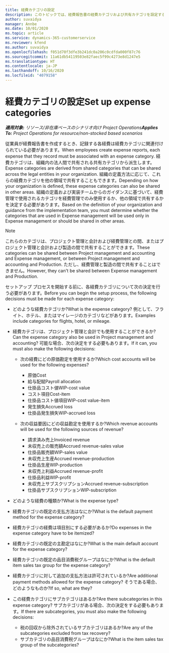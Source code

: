 ```yaml
---
title: 経費カテゴリの設定
description: このトピックでは、経費報告書の経費カテゴリおよび共有カテゴリを設定する方法について説明します。
author: suvaidya
manager: Annbe
ms.date: 10/01/2020
ms.topic: article
ms.service: dynamics-365-customerservice
ms.reviewer: kfend
ms.author: suvaidya
ms.openlocfilehash: f051d70f3dfe3b241dc0a206c0cdfda000f87c76
ms.sourcegitcommit: 11a61db54119503e82faec5f99c4273e8d1247e5
ms.translationtype: HT
ms.contentlocale: ja-JP
ms.lasthandoff: 10/16/2020
ms.locfileid: "4079158"
---
```

# <a name="set-up-expense-categories"></a><span data-ttu-id="166d0-103">経費カテゴリの設定</span><span class="sxs-lookup"><span data-stu-id="166d0-103">Set up expense categories</span></span>

<span data-ttu-id="166d0-104">_**適用対象:** リソース/非在庫ベースのシナリオ向け Project Operations_</span><span class="sxs-lookup"><span data-stu-id="166d0-104">_**Applies To:** Project Operations for resource/non-stocked based scenarios_</span></span>

<span data-ttu-id="166d0-105">従業員が経費報告書を作成するとき、記録する各経費は経費カテゴリに関連付けられている必要があります。</span><span class="sxs-lookup"><span data-stu-id="166d0-105">When employees create expense reports, each expense that they record must be associated with an expense category.</span></span> <span data-ttu-id="166d0-106">経費カテゴリは、組織内の法人間で共有される共有カテゴリから派生します。</span><span class="sxs-lookup"><span data-stu-id="166d0-106">Expense categories are derived from shared categories that can be shared across the legal entities in your organization.</span></span> <span data-ttu-id="166d0-107">組織の定義方法に応じて、これらの経費カテゴリを他の領域で共有することもできます。</span><span class="sxs-lookup"><span data-stu-id="166d0-107">Depending on how your organization is defined, these expense categories can also be shared in other areas.</span></span> <span data-ttu-id="166d0-108">組織の定義および実装チームからのガイダンスに基づいて、経費管理で使用されるカテゴリを経費管理でのみ使用するか、他の領域で共有するかを決定する必要があります。</span><span class="sxs-lookup"><span data-stu-id="166d0-108">Based on the definition of your organization and guidance from the implementation team, you must determine whether the categories that are used in Expense management will be used only in Expense management or should be shared in other areas.</span></span>

> [!NOTE]
> <span data-ttu-id="166d0-109">これらのカテゴリは、プロジェクト管理と会計および経費管理との間、またはプロジェクト管理と会計および製造の間で共有することができます。</span><span class="sxs-lookup"><span data-stu-id="166d0-109">These categories can be shared between Project management and accounting and Expense management, or between Project management and accounting and Production.</span></span> <span data-ttu-id="166d0-110">ただし、経費管理と製造の間で共有することはできません。</span><span class="sxs-lookup"><span data-stu-id="166d0-110">However, they can't be shared between Expense management and Production.</span></span>

<span data-ttu-id="166d0-111">セットアップ プロセスを開始する前に、各経費カテゴリについて次の決定を行う必要があります。</span><span class="sxs-lookup"><span data-stu-id="166d0-111">Before you can begin the setup process, the following decisions must be made for each expense category:</span></span>

- <span data-ttu-id="166d0-112">どのような経費カテゴリか?</span><span class="sxs-lookup"><span data-stu-id="166d0-112">What is the expense category?</span></span> <span data-ttu-id="166d0-113">例として、フライト、ホテル、またはマイレージのカテゴリなどがあります。</span><span class="sxs-lookup"><span data-stu-id="166d0-113">Examples include categories for flights, hotel, or mileage.</span></span>
- <span data-ttu-id="166d0-114">経費カテゴリは、プロジェクト管理と会計でも使用することができるか?</span><span class="sxs-lookup"><span data-stu-id="166d0-114">Can the expense category also be used in Project management and accounting?</span></span> <span data-ttu-id="166d0-115">可能な場合、次の決定をする必要もあります。</span><span class="sxs-lookup"><span data-stu-id="166d0-115">If it can, you must also make the following decisions:</span></span>

    - <span data-ttu-id="166d0-116">次の経費にどの原価勘定を使用するか?</span><span class="sxs-lookup"><span data-stu-id="166d0-116">Which cost accounts will be used for the following expenses?</span></span>

        - <span data-ttu-id="166d0-117">原価</span><span class="sxs-lookup"><span data-stu-id="166d0-117">Cost</span></span>
        - <span data-ttu-id="166d0-118">給与配賦</span><span class="sxs-lookup"><span data-stu-id="166d0-118">Payroll allocation</span></span>
        - <span data-ttu-id="166d0-119">仕掛品コスト値</span><span class="sxs-lookup"><span data-stu-id="166d0-119">WIP-cost value</span></span>
        - <span data-ttu-id="166d0-120">コスト項目</span><span class="sxs-lookup"><span data-stu-id="166d0-120">Cost-item</span></span>
        - <span data-ttu-id="166d0-121">仕掛品コスト値項目</span><span class="sxs-lookup"><span data-stu-id="166d0-121">WIP-cost value-item</span></span>
        - <span data-ttu-id="166d0-122">発生損失</span><span class="sxs-lookup"><span data-stu-id="166d0-122">Accrued loss</span></span>
        - <span data-ttu-id="166d0-123">仕掛品発生損失</span><span class="sxs-lookup"><span data-stu-id="166d0-123">WIP-accrued loss</span></span>

    - <span data-ttu-id="166d0-124">次の収益要因にどの収益勘定を使用するか?</span><span class="sxs-lookup"><span data-stu-id="166d0-124">Which revenue accounts will be used for the following sources of revenue?</span></span>

        - <span data-ttu-id="166d0-125">請求済み売上</span><span class="sxs-lookup"><span data-stu-id="166d0-125">Invoiced revenue</span></span>
        - <span data-ttu-id="166d0-126">未収売上の販売額</span><span class="sxs-lookup"><span data-stu-id="166d0-126">Accrued revenue-sales value</span></span>
        - <span data-ttu-id="166d0-127">仕掛品販売額</span><span class="sxs-lookup"><span data-stu-id="166d0-127">WIP-sales value</span></span>
        - <span data-ttu-id="166d0-128">未収売上生産</span><span class="sxs-lookup"><span data-stu-id="166d0-128">Accrued revenue-production</span></span>
        - <span data-ttu-id="166d0-129">仕掛品生産</span><span class="sxs-lookup"><span data-stu-id="166d0-129">WIP-production</span></span>
        - <span data-ttu-id="166d0-130">未収売上利益</span><span class="sxs-lookup"><span data-stu-id="166d0-130">Accrued revenue-profit</span></span>
        - <span data-ttu-id="166d0-131">仕掛品利益</span><span class="sxs-lookup"><span data-stu-id="166d0-131">WIP-profit</span></span>
        - <span data-ttu-id="166d0-132">未収売上サブスクリプション</span><span class="sxs-lookup"><span data-stu-id="166d0-132">Accrued revenue-subscription</span></span>
        - <span data-ttu-id="166d0-133">仕掛品サブスクリプション</span><span class="sxs-lookup"><span data-stu-id="166d0-133">WIP-subscription</span></span>

- <span data-ttu-id="166d0-134">どのような経費の種類か?</span><span class="sxs-lookup"><span data-stu-id="166d0-134">What is the expense type?</span></span>
- <span data-ttu-id="166d0-135">経費カテゴリの既定の支払方法はなにか?</span><span class="sxs-lookup"><span data-stu-id="166d0-135">What is the default payment method for the expense category?</span></span>
- <span data-ttu-id="166d0-136">経費カテゴリの経費は項目別にする必要があるか?</span><span class="sxs-lookup"><span data-stu-id="166d0-136">Do expenses in the expense category have to be itemized?</span></span>
- <span data-ttu-id="166d0-137">経費カテゴリの既定の主勘定はなにか?</span><span class="sxs-lookup"><span data-stu-id="166d0-137">What is the main default account for the expense category?</span></span>
- <span data-ttu-id="166d0-138">経費カテゴリの既定の品目消費税グループはなにか?</span><span class="sxs-lookup"><span data-stu-id="166d0-138">What is the default item sales tax group for the expense category?</span></span>
- <span data-ttu-id="166d0-139">経費カテゴリに対して追加の支払方法は許可されているか?</span><span class="sxs-lookup"><span data-stu-id="166d0-139">Are additional payment methods allowed for the expense category?</span></span> <span data-ttu-id="166d0-140">そうである場合、どのようなものか?</span><span class="sxs-lookup"><span data-stu-id="166d0-140">If so, what are they?</span></span>
- <span data-ttu-id="166d0-141">この経費カテゴリにサブカテゴリはあるか?</span><span class="sxs-lookup"><span data-stu-id="166d0-141">Are there subcategories in this expense category?</span></span> <span data-ttu-id="166d0-142">サブカテゴリがある場合、次の決定をする必要もあります。</span><span class="sxs-lookup"><span data-stu-id="166d0-142">If there are subcategories, you must also make the following decisions:</span></span>

    - <span data-ttu-id="166d0-143">税の回収から除外されているサブカテゴリはあるか?</span><span class="sxs-lookup"><span data-stu-id="166d0-143">Are any of the subcategories excluded from tax recovery?</span></span>
    - <span data-ttu-id="166d0-144">サブカテゴリの品目消費税グループはなにか?</span><span class="sxs-lookup"><span data-stu-id="166d0-144">What is the item sales tax group of the subcategories?</span></span>
